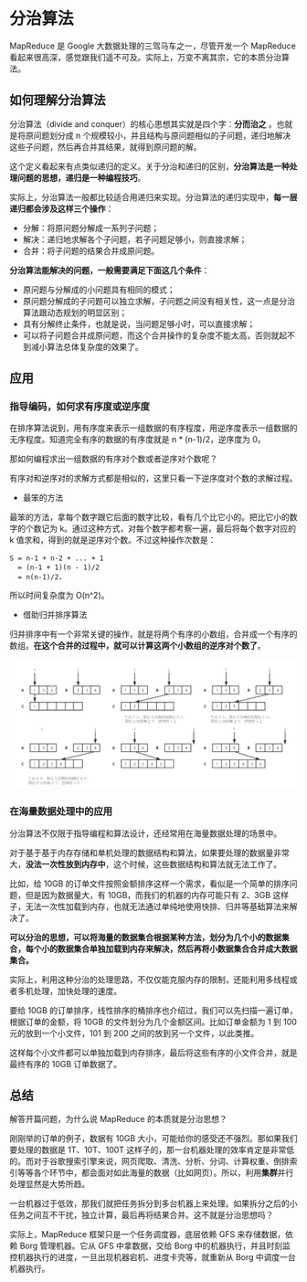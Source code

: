 # 分治算法

MapReduce 是 Google 大数据处理的三驾马车之一，尽管开发一个 MapReduce 看起来很高深，感觉跟我们遥不可及。实际上，万变不离其宗，它的本质分治算法。

## 如何理解分治算法

分治算法（divide and conquer）的核心思想其实就是四个字：**分而治之** 。也就是将原问题划分成 n 个规模较小，并且结构与原问题相似的子问题，递归地解决这些子问题，然后再合并其结果，就得到原问题的解。

这个定义看起来有点类似递归的定义。关于分治和递归的区别，**分治算法是一种处理问题的思想，递归是一种编程技巧**。

实际上，分治算法一般都比较适合用递归来实现。分治算法的递归实现中，**每一层递归都会涉及这样三个操作**：

- 分解：将原问题分解成一系列子问题；
- 解决：递归地求解各个子问题，若子问题足够小，则直接求解；
- 合并：将子问题的结果合并成原问题。

**分治算法能解决的问题，一般需要满足下面这几个条件**：

- 原问题与分解成的小问题具有相同的模式；
- 原问题分解成的子问题可以独立求解，子问题之间没有相关性，这一点是分治算法跟动态规划的明显区别；
- 具有分解终止条件，也就是说，当问题足够小时，可以直接求解；
- 可以将子问题合并成原问题，而这个合并操作的复杂度不能太高，否则就起不到减小算法总体复杂度的效果了。

## 应用

### 指导编码，如何求有序度或逆序度

在排序算法说到，用有序度来表示一组数据的有序程度，用逆序度表示一组数据的无序程度。知道完全有序的数据的有序度就是 n * (n-1)/2，逆序度为 0。

那如何编程求出一组数据的有序对个数或者逆序对个数呢？

有序对和逆序对的求解方式都是相似的，这里只看一下逆序度对个数的求解过程。

- 最笨的方法

最笨的方法，拿每个数字跟它后面的数字比较，看有几个比它小的。把比它小的数字的个数记为 k。通过这种方式，对每个数字都考察一遍，最后将每个数字对应的 k 值求和，得到的就是逆序对个数。不过这种操作次数是：

```
S = n-1 + n-2 + ... + 1 
  = (n-1 + 1)(n - 1)/2 
  = n(n-1)/2，
```
所以时间复杂度为 O(n^2)。

- 借助归并排序算法

归并排序中有一个非常关键的操作，就是将两个有序的小数组，合并成一个有序的数组。**在这个合并的过程中，就可以计算这两个小数组的逆序对个数了**。

![divide and conquer algorithms eg1](../../.vuepress/public/images/algorithm-divideAndConquerAlgorithms-eg1.png)

### 在海量数据处理中的应用

分治算法不仅限于指导编程和算法设计，还经常用在海量数据处理的场景中。

对于基于基于内存存储和单机处理的数据结构和算法，如果要处理的数据量非常大，**没法一次性放到内存中**，这个时候，这些数据结构和算法就无法工作了。

比如，给 10GB 的订单文件按照金额排序这样一个需求，看似是一个简单的排序问题，但是因为数据量大，有 10GB，而我们的机器的内存可能只有 2、3GB 这样子，无法一次性加载到内存，也就无法通过单纯地使用快排、归并等基础算法来解决了。

**可以分治的思想，可以将海量的数据集合根据某种方法，划分为几个小的数据集合，每个小的数据集合单独加载到内存来解决，然后再将小数据集合合并成大数据集合。**

实际上，利用这种分治的处理思路，不仅仅能克服内存的限制，还能利用多线程或者多机处理，加快处理的速度。

要给 10GB 的订单排序，线性排序的桶排序也介绍过，我们可以先扫描一遍订单，根据订单的金额，将 10GB 的文件划分为几个金额区间。比如订单金额为 1 到 100 元的放到一个小文件，101 到 200 之间的放到另一个文件，以此类推。

这样每个小文件都可以单独加载到内存排序，最后将这些有序的小文件合并，就是最终有序的 10GB 订单数据了。

## 总结

解答开篇问题，为什么说 MapReduce 的本质就是分治思想？

刚刚举的订单的例子，数据有 10GB 大小，可能给你的感受还不强烈。那如果我们要处理的数据是 1T、10T、100T 这样子的，那一台机器处理的效率肯定是非常低的。而对于谷歌搜索引擎来说，网页爬取、清洗、分析、分词、计算权重、倒排索引等等各个环节中，都会面对如此海量的数据（比如网页）。所以，利用**集群**并行处理显然是大势所趋。

一台机器过于低效，那我们就把任务拆分到多台机器上来处理。如果拆分之后的小任务之间互不干扰，独立计算，最后再将结果合并。这不就是分治思想吗？

实际上，MapReduce 框架只是一个任务调度器，底层依赖 GFS 来存储数据，依赖 Borg 管理机器。它从 GFS 中拿数据，交给 Borg 中的机器执行，并且时刻监控机器执行的进度，一旦出现机器宕机、进度卡壳等，就重新从 Borg 中调度一台机器执行。
